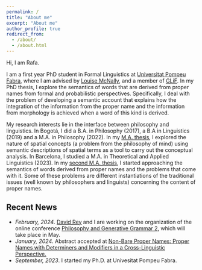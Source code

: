```yaml
---
permalink: /
title: "About me"
excerpt: "About me"
author_profile: true
redirect_from: 
  - /about/
  - /about.html
---
```


Hi, I am Rafa. 

I am a first year PhD  student in Formal Linguistics at [Universitat Pompeu Fabra](https://www.upf.edu/web/traduccio), where I am advised by [Louise McNally](https://www.upf.edu/web/mcnally), and a member of [GLiF](https://www.upf.edu/web/glif). In my PhD thesis, I explore the semantics of words that are derived from proper names from formal and probabilistic perspectives. Specifically, I deal with the problem of developing a semantic account that explains how the integration of the information from the proper name and the information from morphology is achieved when a word of this kind is derived. 

My research interests lie in the interface between philosophy and linguistics. In Bogotá, I did a B.A. in Philosophy (2017), a B.A in Linguistics (2019) and a M.A. in Philosophy (2022). In my [M.A.  thesis](https://repositorio.unal.edu.co/handle/unal/81311), I explored the nature of spatial concepts (a problem from the philosophy of mind) using semantic descriptions of spatial terms as a tool to carry out the conceptual analysis. In Barcelona, I studied a M.A. in Theoretical and Applied Linguistics (2023). In my [second M.A. thesis](https://repositori.upf.edu/handle/10230/58002), I started approaching  the semantics of words derived from proper names and the problems that come with it. Some of these problems are different instantiations of the traditional issues (well known by philosophers and linguists) concerning the content of proper names. 

Recent News
------
-	_February, 2024_. [David Rey](https://filosofia.univalle.edu.co/personal/docentes-nombrados/2-filosofia/103-david-alejandro-rey-sampedro) and I are working on the organization of the online conference [Philosophy and Generative Grammar 2](https://sites.google.com/view/philosophy-generative-grammar2/home?authuser=4), which will take place in May.
-	_January, 2024_. Abstract accepted at [Non-Bare Proper Names: Proper Names with Determiners and Modifiers in a Cross-Linguistic Perspective.](https://detmod.github.io/detmodkoln/home.html)
-	_September, 2023_. I started my Ph.D. at Univesitat Pompeu Fabra. 


